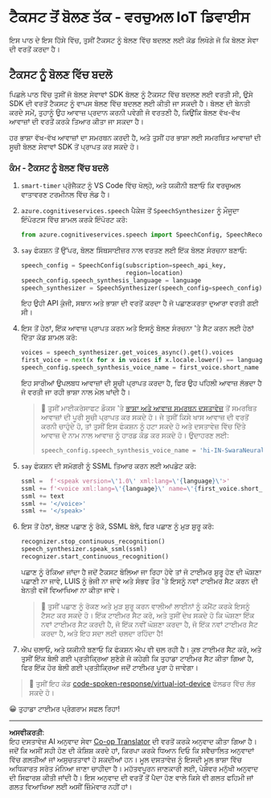 <!--
CO_OP_TRANSLATOR_METADATA:
{
  "original_hash": "7966848a1f870e4c42edb4db67b13c57",
  "translation_date": "2025-08-27T14:00:18+00:00",
  "source_file": "6-consumer/lessons/3-spoken-feedback/virtual-device-text-to-speech.md",
  "language_code": "pa"
}
-->
# ਟੈਕਸਟ ਤੋਂ ਬੋਲਣ ਤੱਕ - ਵਰਚੁਅਲ IoT ਡਿਵਾਈਸ

ਇਸ ਪਾਠ ਦੇ ਇਸ ਹਿੱਸੇ ਵਿੱਚ, ਤੁਸੀਂ ਟੈਕਸਟ ਨੂੰ ਬੋਲਣ ਵਿੱਚ ਬਦਲਣ ਲਈ ਕੋਡ ਲਿਖੋਗੇ ਜੋ ਕਿ ਬੋਲਣ ਸੇਵਾ ਦੀ ਵਰਤੋਂ ਕਰਦਾ ਹੈ।

## ਟੈਕਸਟ ਨੂੰ ਬੋਲਣ ਵਿੱਚ ਬਦਲੋ

ਪਿਛਲੇ ਪਾਠ ਵਿੱਚ ਤੁਸੀਂ ਜੋ ਬੋਲਣ ਸੇਵਾਵਾਂ SDK ਬੋਲਣ ਨੂੰ ਟੈਕਸਟ ਵਿੱਚ ਬਦਲਣ ਲਈ ਵਰਤੀ ਸੀ, ਉਸੇ SDK ਦੀ ਵਰਤੋਂ ਟੈਕਸਟ ਨੂੰ ਵਾਪਸ ਬੋਲਣ ਵਿੱਚ ਬਦਲਣ ਲਈ ਕੀਤੀ ਜਾ ਸਕਦੀ ਹੈ। ਬੋਲਣ ਦੀ ਬੇਨਤੀ ਕਰਦੇ ਸਮੇਂ, ਤੁਹਾਨੂੰ ਉਹ ਆਵਾਜ਼ ਪ੍ਰਦਾਨ ਕਰਨੀ ਪਵੇਗੀ ਜੋ ਵਰਤਣੀ ਹੈ, ਕਿਉਂਕਿ ਬੋਲਣ ਵੱਖ-ਵੱਖ ਆਵਾਜ਼ਾਂ ਦੀ ਵਰਤੋਂ ਕਰਕੇ ਤਿਆਰ ਕੀਤਾ ਜਾ ਸਕਦਾ ਹੈ।

ਹਰ ਭਾਸ਼ਾ ਵੱਖ-ਵੱਖ ਆਵਾਜ਼ਾਂ ਦਾ ਸਮਰਥਨ ਕਰਦੀ ਹੈ, ਅਤੇ ਤੁਸੀਂ ਹਰ ਭਾਸ਼ਾ ਲਈ ਸਮਰਥਿਤ ਆਵਾਜ਼ਾਂ ਦੀ ਸੂਚੀ ਬੋਲਣ ਸੇਵਾਵਾਂ SDK ਤੋਂ ਪ੍ਰਾਪਤ ਕਰ ਸਕਦੇ ਹੋ।

### ਕੰਮ - ਟੈਕਸਟ ਨੂੰ ਬੋਲਣ ਵਿੱਚ ਬਦਲੋ

1. `smart-timer` ਪ੍ਰੋਜੈਕਟ ਨੂੰ VS Code ਵਿੱਚ ਖੋਲ੍ਹੋ, ਅਤੇ ਯਕੀਨੀ ਬਣਾਓ ਕਿ ਵਰਚੁਅਲ ਵਾਤਾਵਰਣ ਟਰਮੀਨਲ ਵਿੱਚ ਲੋਡ ਹੈ।

1. `azure.cognitiveservices.speech` ਪੈਕੇਜ ਤੋਂ `SpeechSynthesizer` ਨੂੰ ਮੌਜੂਦਾ ਇੰਪੋਰਟਸ ਵਿੱਚ ਸ਼ਾਮਲ ਕਰਕੇ ਇੰਪੋਰਟ ਕਰੋ:

    ```python
    from azure.cognitiveservices.speech import SpeechConfig, SpeechRecognizer, SpeechSynthesizer
    ```

1. `say` ਫੰਕਸ਼ਨ ਤੋਂ ਉੱਪਰ, ਬੋਲਣ ਸਿੰਥਸਾਈਜ਼ਰ ਨਾਲ ਵਰਤਣ ਲਈ ਇੱਕ ਬੋਲਣ ਸੰਰਚਨਾ ਬਣਾਓ:

    ```python
    speech_config = SpeechConfig(subscription=speech_api_key,
                                 region=location)
    speech_config.speech_synthesis_language = language
    speech_synthesizer = SpeechSynthesizer(speech_config=speech_config)
    ```

    ਇਹ ਉਹੀ API ਕੁੰਜੀ, ਸਥਾਨ ਅਤੇ ਭਾਸ਼ਾ ਦੀ ਵਰਤੋਂ ਕਰਦਾ ਹੈ ਜੋ ਪਛਾਣਕਰਤਾ ਦੁਆਰਾ ਵਰਤੀ ਗਈ ਸੀ।

1. ਇਸ ਤੋਂ ਹੇਠਾਂ, ਇੱਕ ਆਵਾਜ਼ ਪ੍ਰਾਪਤ ਕਰਨ ਅਤੇ ਇਸਨੂੰ ਬੋਲਣ ਸੰਰਚਨਾ 'ਤੇ ਸੈਟ ਕਰਨ ਲਈ ਹੇਠਾਂ ਦਿੱਤਾ ਕੋਡ ਸ਼ਾਮਲ ਕਰੋ:

    ```python
    voices = speech_synthesizer.get_voices_async().get().voices
    first_voice = next(x for x in voices if x.locale.lower() == language.lower())
    speech_config.speech_synthesis_voice_name = first_voice.short_name
    ```

    ਇਹ ਸਾਰੀਆਂ ਉਪਲਬਧ ਆਵਾਜ਼ਾਂ ਦੀ ਸੂਚੀ ਪ੍ਰਾਪਤ ਕਰਦਾ ਹੈ, ਫਿਰ ਉਹ ਪਹਿਲੀ ਆਵਾਜ਼ ਲੱਭਦਾ ਹੈ ਜੋ ਵਰਤੀ ਜਾ ਰਹੀ ਭਾਸ਼ਾ ਨਾਲ ਮੇਲ ਖਾਂਦੀ ਹੈ।

    > 💁 ਤੁਸੀਂ ਮਾਈਕਰੋਸਾਫਟ ਡੌਕਸ 'ਤੇ [ਭਾਸ਼ਾ ਅਤੇ ਆਵਾਜ਼ ਸਮਰਥਨ ਦਸਤਾਵੇਜ਼](https://docs.microsoft.com/azure/cognitive-services/speech-service/language-support?WT.mc_id=academic-17441-jabenn#text-to-speech) ਤੋਂ ਸਮਰਥਿਤ ਆਵਾਜ਼ਾਂ ਦੀ ਪੂਰੀ ਸੂਚੀ ਪ੍ਰਾਪਤ ਕਰ ਸਕਦੇ ਹੋ। ਜੇ ਤੁਸੀਂ ਕਿਸੇ ਖਾਸ ਆਵਾਜ਼ ਦੀ ਵਰਤੋਂ ਕਰਨੀ ਚਾਹੁੰਦੇ ਹੋ, ਤਾਂ ਤੁਸੀਂ ਇਸ ਫੰਕਸ਼ਨ ਨੂੰ ਹਟਾ ਸਕਦੇ ਹੋ ਅਤੇ ਦਸਤਾਵੇਜ਼ ਵਿੱਚ ਦਿੱਤੇ ਆਵਾਜ਼ ਦੇ ਨਾਮ ਨਾਲ ਆਵਾਜ਼ ਨੂੰ ਹਾਰਡ ਕੋਡ ਕਰ ਸਕਦੇ ਹੋ। ਉਦਾਹਰਣ ਲਈ:
    >
    > ```python
    > speech_config.speech_synthesis_voice_name = 'hi-IN-SwaraNeural'
    > ```

1. `say` ਫੰਕਸ਼ਨ ਦੀ ਸਮੱਗਰੀ ਨੂੰ SSML ਤਿਆਰ ਕਰਨ ਲਈ ਅਪਡੇਟ ਕਰੋ:

    ```python
    ssml =  f'<speak version=\'1.0\' xml:lang=\'{language}\'>'
    ssml += f'<voice xml:lang=\'{language}\' name=\'{first_voice.short_name}\'>'
    ssml += text
    ssml += '</voice>'
    ssml += '</speak>'
    ```

1. ਇਸ ਤੋਂ ਹੇਠਾਂ, ਬੋਲਣ ਪਛਾਣ ਨੂੰ ਰੋਕੋ, SSML ਬੋਲੋ, ਫਿਰ ਪਛਾਣ ਨੂੰ ਮੁੜ ਸ਼ੁਰੂ ਕਰੋ:

    ```python
    recognizer.stop_continuous_recognition()
    speech_synthesizer.speak_ssml(ssml)
    recognizer.start_continuous_recognition()
    ```

    ਪਛਾਣ ਨੂੰ ਰੋਕਿਆ ਜਾਂਦਾ ਹੈ ਜਦੋਂ ਟੈਕਸਟ ਬੋਲਿਆ ਜਾ ਰਿਹਾ ਹੋਵੇ ਤਾਂ ਜੋ ਟਾਈਮਰ ਸ਼ੁਰੂ ਹੋਣ ਦੀ ਘੋਸ਼ਣਾ ਪਛਾਣੀ ਨਾ ਜਾਵੇ, LUIS ਨੂੰ ਭੇਜੀ ਨਾ ਜਾਵੇ ਅਤੇ ਸੰਭਵ ਤੌਰ 'ਤੇ ਇਸਨੂੰ ਨਵਾਂ ਟਾਈਮਰ ਸੈਟ ਕਰਨ ਦੀ ਬੇਨਤੀ ਵਜੋਂ ਵਿਆਖਿਆ ਨਾ ਕੀਤਾ ਜਾਵੇ।

    > 💁 ਤੁਸੀਂ ਪਛਾਣ ਨੂੰ ਰੋਕਣ ਅਤੇ ਮੁੜ ਸ਼ੁਰੂ ਕਰਨ ਵਾਲੀਆਂ ਲਾਈਨਾਂ ਨੂੰ ਕਮੈਂਟ ਕਰਕੇ ਇਸਨੂੰ ਟੈਸਟ ਕਰ ਸਕਦੇ ਹੋ। ਇੱਕ ਟਾਈਮਰ ਸੈਟ ਕਰੋ, ਅਤੇ ਤੁਸੀਂ ਦੇਖ ਸਕਦੇ ਹੋ ਕਿ ਘੋਸ਼ਣਾ ਇੱਕ ਨਵਾਂ ਟਾਈਮਰ ਸੈਟ ਕਰਦੀ ਹੈ, ਜੋ ਇੱਕ ਨਵੀਂ ਘੋਸ਼ਣਾ ਕਰਦਾ ਹੈ, ਜੋ ਇੱਕ ਨਵਾਂ ਟਾਈਮਰ ਸੈਟ ਕਰਦਾ ਹੈ, ਅਤੇ ਇਹ ਸਦਾ ਲਈ ਚਲਦਾ ਰਹਿੰਦਾ ਹੈ!

1. ਐਪ ਚਲਾਓ, ਅਤੇ ਯਕੀਨੀ ਬਣਾਓ ਕਿ ਫੰਕਸ਼ਨ ਐਪ ਵੀ ਚਲ ਰਹੀ ਹੈ। ਕੁਝ ਟਾਈਮਰ ਸੈਟ ਕਰੋ, ਅਤੇ ਤੁਸੀਂ ਇੱਕ ਬੋਲੀ ਗਈ ਪ੍ਰਤੀਕ੍ਰਿਆ ਸੁਣੋਗੇ ਜੋ ਕਹੇਗੀ ਕਿ ਤੁਹਾਡਾ ਟਾਈਮਰ ਸੈਟ ਕੀਤਾ ਗਿਆ ਹੈ, ਫਿਰ ਇੱਕ ਹੋਰ ਬੋਲੀ ਗਈ ਪ੍ਰਤੀਕ੍ਰਿਆ ਜਦੋਂ ਟਾਈਮਰ ਪੂਰਾ ਹੋ ਜਾਵੇਗਾ।

> 💁 ਤੁਸੀਂ ਇਹ ਕੋਡ [code-spoken-response/virtual-iot-device](../../../../../6-consumer/lessons/3-spoken-feedback/code-spoken-response/virtual-iot-device) ਫੋਲਡਰ ਵਿੱਚ ਲੱਭ ਸਕਦੇ ਹੋ।

😀 ਤੁਹਾਡਾ ਟਾਈਮਰ ਪ੍ਰੋਗਰਾਮ ਸਫਲ ਰਿਹਾ!

---

**ਅਸਵੀਕਰਤੀ**:  
ਇਹ ਦਸਤਾਵੇਜ਼ AI ਅਨੁਵਾਦ ਸੇਵਾ [Co-op Translator](https://github.com/Azure/co-op-translator) ਦੀ ਵਰਤੋਂ ਕਰਕੇ ਅਨੁਵਾਦ ਕੀਤਾ ਗਿਆ ਹੈ। ਜਦੋਂ ਕਿ ਅਸੀਂ ਸਹੀ ਹੋਣ ਦੀ ਕੋਸ਼ਿਸ਼ ਕਰਦੇ ਹਾਂ, ਕਿਰਪਾ ਕਰਕੇ ਧਿਆਨ ਦਿਓ ਕਿ ਸਵੈਚਾਲਿਤ ਅਨੁਵਾਦਾਂ ਵਿੱਚ ਗਲਤੀਆਂ ਜਾਂ ਅਸੁਚਤਤਾਵਾਂ ਹੋ ਸਕਦੀਆਂ ਹਨ। ਮੂਲ ਦਸਤਾਵੇਜ਼ ਨੂੰ ਇਸਦੀ ਮੂਲ ਭਾਸ਼ਾ ਵਿੱਚ ਅਧਿਕਾਰਤ ਸਰੋਤ ਮੰਨਿਆ ਜਾਣਾ ਚਾਹੀਦਾ ਹੈ। ਮਹੱਤਵਪੂਰਨ ਜਾਣਕਾਰੀ ਲਈ, ਪੇਸ਼ੇਵਰ ਮਨੁੱਖੀ ਅਨੁਵਾਦ ਦੀ ਸਿਫਾਰਸ਼ ਕੀਤੀ ਜਾਂਦੀ ਹੈ। ਇਸ ਅਨੁਵਾਦ ਦੀ ਵਰਤੋਂ ਤੋਂ ਪੈਦਾ ਹੋਣ ਵਾਲੇ ਕਿਸੇ ਵੀ ਗਲਤ ਫਹਿਮੀ ਜਾਂ ਗਲਤ ਵਿਆਖਿਆ ਲਈ ਅਸੀਂ ਜ਼ਿੰਮੇਵਾਰ ਨਹੀਂ ਹਾਂ।